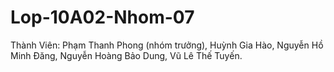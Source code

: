 # Lop-10A02-Nhom-07
Thành Viên: Phạm Thanh Phong (nhóm trưởng), Huỳnh Gia Hào, Nguyễn Hồ Minh Đăng, Nguyễn Hoàng Bảo Dung, Vũ Lê Thế Tuyến. 
